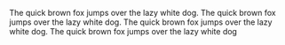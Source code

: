 The quick brown fox jumps over the lazy white dog. The quick brown fox jumps over the lazy white dog. The quick brown fox jumps over the lazy white dog. The quick brown fox jumps over the lazy white dog
